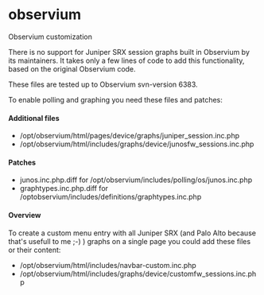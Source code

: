 # observium
Observium customization

There is no support for Juniper SRX session graphs built in Observium by its maintainers.
It takes only a few lines of code to add this functionality, based on the original Observium code.

These files are tested up to Observium svn-version 6383.

To enable polling and graphing you need these files and patches:

#### Additional files
* /opt/observium/html/pages/device/graphs/juniper_session.inc.php
* /opt/observium/html/includes/graphs/device/junosfw_sessions.inc.php

#### Patches
* junos.inc.php.diff for /opt/observium/includes/polling/os/junos.inc.php
* graphtypes.inc.php.diff for /optobservium/includes/definitions/graphtypes.inc.php


#### Overview
To create a custom menu entry with all Juniper SRX (and Palo Alto because that's usefull to me ;-) ) graphs on a single page you could add these files or their content:

* /opt/observium/html/includes/navbar-custom.inc.php
* /opt/observium/html/includes/graphs/device/customfw_sessions.inc.php

